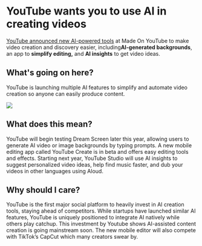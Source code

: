 # YouTube wants you to use AI in creating videos

[YouTube announced new AI-powered tools](https://blog.youtube/news-and-events/made-on-youtube-2023?utm_source=bensbites\&utm_medium=referral\&utm_campaign=youtube-wants-you-to-use-ai-in-creating-videos) at Made On YouTube to make video creation and discovery easier, including**AI-generated backgrounds**, an app to **simplify editing,** and **AI insights** to get video ideas.

## What's going on here?

YouTube is launching multiple AI features to simplify and automate video creation so anyone can easily produce content.

![](https://media.beehiiv.com/cdn-cgi/image/fit=scale-down,format=auto,onerror=redirect,quality=80/uploads/asset/file/253047f0-5e8a-4bc5-8d16-daa577bd76b5/image.png)

## What does this mean?

YouTube will begin testing Dream Screen later this year, allowing users to generate AI video or image backgrounds by typing prompts. A new mobile editing app called YouTube Create is in beta and offers easy editing tools and effects. Starting next year, YouTube Studio will use AI insights to suggest personalized video ideas, help find music faster, and dub your videos in other languages using Aloud.

## Why should I care?

YouTube is the first major social platform to heavily invest in AI creation tools, staying ahead of competitors. While startups have launched similar AI features, YouTube is uniquely positioned to integrate AI natively while others play catchup. This investment by Youtube shows AI-assisted content creation is going mainstream soon. The new mobile editor will also compete with TikTok’s CapCut which many creators swear by.
